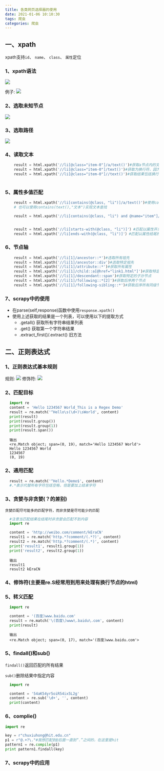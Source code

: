 ```yaml
---
title: 各类网页选择器的使用
date: 2021-01-06 10:10:30
tags: 爬虫
categories: 爬虫
---
```


## 一、xpath

xpath支持`id`、 `name`、 `class`、 `属性`定位

### 1、xpath语法

![](https://blog-1257711631.cos.ap-nanjing.myqcloud.com/markdownpic/xpath.png)

例子:
![](https://blog-1257711631.cos.ap-nanjing.myqcloud.com/markdownpic/xpath%E4%BE%8B%E5%AD%90.png)


### 2、选取未知节点

![](https://blog-1257711631.cos.ap-nanjing.myqcloud.com/markdownpic/20210106102503.png)

### 3、选取路径

![](https://blog-1257711631.cos.ap-nanjing.myqcloud.com/markdownpic/20210106102847.png)

### 4、读取文本

```python
    result = html.xpath('//li[@class="item-0"]/a/text()')#获取a节点内的文本
    result = html.xpath('//li[@class="item-0"]/text()')#获取为换行符，因为li中还有a节点，这样获取的文本为最后的换行符
    result = html.xpath('//li[@class="item-0"]//text()')#获取结果包括换行符及a内的文本
    
```

### 5、属性多值匹配

```python
    result = html.xpath('//li[contains(@class, "li")]/a/text()')#使用contains()函数
    # 也可以使用contains(text(),"文本")实现文本查找
```

```python
    result = html.xpath('//li[contains(@class, "li") and @name="item"]/a/text()')#这里也可以使用其它运算符如or、mod
```

```python

    result = html.xpath('//li[starts-with(@class, "li")]'）#匹配以属性开头的节点
    result = html.xpath('//li[ends-with(@class, "li")]'）#匹配以属性结尾的节点
```

### 6、节点轴

```python
    result = html.xpath('//li[1]/ancestor::*')#选取所有祖先
    result = html.xpath('//li[1]/ancestor::div')#选取特定祖先
    result = html.xpath('//li[1]/attribute::*')#获取所有属性
    result = html.xpath('//li[1]/child::a[@href="link1.html"]')#获取特定属性限制的直接子节点
    result = html.xpath('//li[1]/descendant::span')#获取特定的子孙节点
    result = html.xpath('//li[1]/following::*[2]')#获取后序两个节点
    result = html.xpath('//li[1]/following-sibling::*')#获取后序所有同级节点
```

### 7、scrapy中的使用

* 在parse(self,response)函数中使用`response.xpath()`
* 使用上述获取的结果是一个列表，可以使用以下的提取方式
    * .getall() 获取所有字符串结果列表
    * .get() 获取第一个字符串结果
    * .extract_first()/.extract() 旧方法



## 二、正则表达式

### 1、正则表达式基本规则
规则:
![](https://blog-1257711631.cos.ap-nanjing.myqcloud.com/markdownpic/%E6%AD%A3%E5%88%99%E8%A1%A8%E8%BE%BE%E5%BC%8F.png)
修饰符:
![](https://blog-1257711631.cos.ap-nanjing.myqcloud.com/markdownpic/%E6%AD%A3%E5%88%99%E8%A1%A8%E8%BE%BE%E5%BC%8F%E4%BF%AE%E9%A5%B0%E7%AC%A6.png)

### 2、匹配目标
```python
  import re
  content = 'Hello 1234567 World_This is a Regex Demo'
  result = re.match('^Hello\s(\d+)\sWorld', content)
  print(result)
  print(result.group())
  print(result.group(1))
  print(result.span())
```
```
  输出
  <re.Match object; span=(0, 19), match='Hello 1234567 World'>
  Hello 1234567 World
  1234567
  (0, 19)
```
### 2、通用匹配
```python
  result = re.match('^Hello.*Demo$', content)
  #.*表示代替所有字符包括空格，但是要加上结束字符
```
### 3、贪婪与非贪婪(？的差别)
    贪婪匹配尽可能多的匹配字符，而非贪婪是尽可能少的匹配
```python
  #注意当匹配结果在结尾时非贪婪会匹配不到内容
  import re

  content = 'http://weibo.com/comment/kEraCN'
  result1 = re.match('http.*?comment/(.*?)', content)
  result2 = re.match('http.*?comment/(.*)', content)
  print('result1', result1.group(1))
  print('result2', result2.group(1))
```
```
  输出
  result1
  result2 kEraCN
```

### 4、修饰符(主要是re.S经常用到用来处理有换行节点的html)
### 5、转义匹配
```python
  import re

  content = '(百度)www.baidu.com'
  result = re.match('\(百度\)www\.baidu\.com', content)
  print(result)
```
```
  输出
  <re.Match object; span=(0, 17), match='(百度)www.baidu.com'>
```

### 5、findall()和sub()

`findall()`返回匹配的所有结果

`sub()`删除结果中指定内容
```python
  import re

  content = '54aK54yr5oiR54ix5L2g'
  content = re.sub('\d+', '', content)
  print(content)
```

### 6、complie()

```python
import re

key = r"chuxiuhong@hit.edu.cn"
p1 = r"@.+?\."#我想匹配到@后面一直到“.”之间的，在这里是hit
pattern1 = re.compile(p1)
print pattern1.findall(key)
```

### 7、scrapy中的应用

